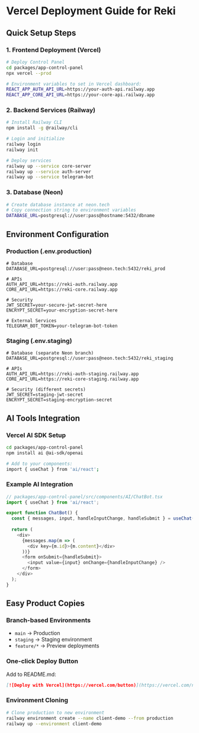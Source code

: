 # Vercel Deployment Guide for Reki

## Quick Setup Steps

### 1. Frontend Deployment (Vercel)
```bash
# Deploy Control Panel
cd packages/app-control-panel
npx vercel --prod

# Environment variables to set in Vercel dashboard:
REACT_APP_AUTH_API_URL=https://your-auth-api.railway.app
REACT_APP_CORE_API_URL=https://your-core-api.railway.app
```

### 2. Backend Services (Railway)
```bash
# Install Railway CLI
npm install -g @railway/cli

# Login and initialize
railway login
railway init

# Deploy services
railway up --service core-server
railway up --service auth-server
railway up --service telegram-bot
```

### 3. Database (Neon)
```bash
# Create database instance at neon.tech
# Copy connection string to environment variables
DATABASE_URL=postgresql://user:pass@hostname:5432/dbname
```

## Environment Configuration

### Production (.env.production)
```env
# Database
DATABASE_URL=postgresql://user:pass@neon.tech:5432/reki_prod

# APIs
AUTH_API_URL=https://reki-auth.railway.app
CORE_API_URL=https://reki-core.railway.app

# Security
JWT_SECRET=your-secure-jwt-secret-here
ENCRYPT_SECRET=your-encryption-secret-here

# External Services
TELEGRAM_BOT_TOKEN=your-telegram-bot-token
```

### Staging (.env.staging)
```env
# Database (separate Neon branch)
DATABASE_URL=postgresql://user:pass@neon.tech:5432/reki_staging

# APIs
AUTH_API_URL=https://reki-auth-staging.railway.app
CORE_API_URL=https://reki-core-staging.railway.app

# Security (different secrets)
JWT_SECRET=staging-jwt-secret
ENCRYPT_SECRET=staging-encryption-secret
```

## AI Tools Integration

### Vercel AI SDK Setup
```bash
cd packages/app-control-panel
npm install ai @ai-sdk/openai

# Add to your components:
import { useChat } from 'ai/react';
```

### Example AI Integration
```typescript
// packages/app-control-panel/src/components/AI/ChatBot.tsx
import { useChat } from 'ai/react';

export function ChatBot() {
  const { messages, input, handleInputChange, handleSubmit } = useChat();
  
  return (
    <div>
      {messages.map(m => (
        <div key={m.id}>{m.content}</div>
      ))}
      <form onSubmit={handleSubmit}>
        <input value={input} onChange={handleInputChange} />
      </form>
    </div>
  );
}
```

## Easy Product Copies

### Branch-based Environments
- `main` → Production
- `staging` → Staging environment  
- `feature/*` → Preview deployments

### One-click Deploy Button
Add to README.md:
```markdown
[![Deploy with Vercel](https://vercel.com/button)](https://vercel.com/new/clone?repository-url=https://github.com/nikitagorelovreki/reki)
```

### Environment Cloning
```bash
# Clone production to new environment
railway environment create --name client-demo --from production
railway up --environment client-demo
```
